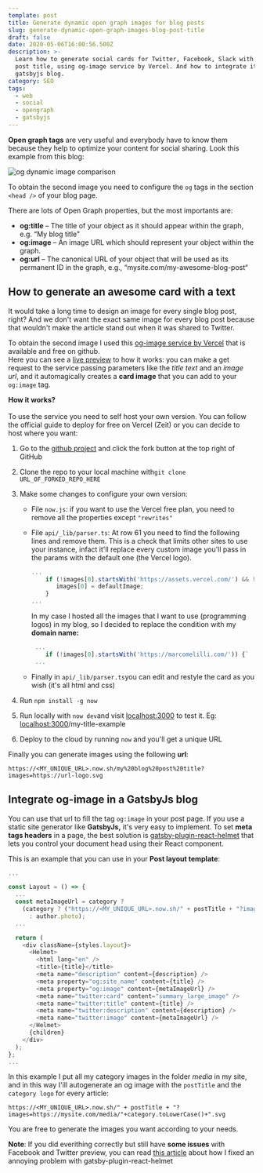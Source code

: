 ```yaml
---
template: post
title: Generate dynamic open graph images for blog posts
slug: generate-dynamic-open-graph-images-blog-post-title
draft: false
date: 2020-05-06T16:00:56.500Z
description: >-
  Learn how to generate social cards for Twitter, Facebook, Slack with the blog
  post title, using og-image service by Vercel. And how to integrate it in a
  gatsbyjs blog.
category: SEO
tags:
  - web
  - social
  - opengraph
  - gatsbyjs
---
```

**Open graph tags** are very useful and everybody have to know them because they help to optimize your content for social sharing. Look this example from this blog:

![og dynamic image comparison](/media/og-dynamic-image.png "og dynamic image")

To obtain the second image you need to configure the `og` tags in the section `<head />` of your blog page.

There are lots of Open Graph properties, but the most importants are:

* **og:title** – The title of your object as it should appear within the graph, e.g. “My blog title"
* **og:image** – An image URL which should represent your object within the graph.
* **og:url** – The canonical URL of your object that will be used as its permanent ID in the graph, e.g., “mysite.com/my-awesome-blog-post“

## How to generate an awesome card with a text

It would take a long time to design an image for every single blog post, right? And we don't want the exact same image for every blog post because that wouldn't make the article stand out when it was shared to Twitter.

To obtain the second image I used this [og-image service by Vercel](https://github.com/zeit/og-image) that is available and free on github.\
Here you can see a [live preview](https://og-image.now.sh/) to how it works: you can make a get request to the service passing parameters like the *title text* and an *image url*, and it automagically creates a **card image** that you can add to your `og:image` tag.

**How it works?**\
\
To use the service you need to self host your own version. You can follow the official guide to deploy for free on Vercel (Zeit) or you can decide to host where you want:

1. Go to the [github project](https://github.com/zeit/og-image) and click the fork button at the top right of GitHub
2. Clone the repo to your local machine with`git clone URL_OF_FORKED_REPO_HERE`
3. Make some changes to configure your own version:

   * File `now.js`: if you want to use the Vercel free plan, you need to remove all the properties except `"rewrites"`
   * File `api/_lib/parser.ts`: At row 61 you need to find the following lines and remove them. This is a check that limits other sites to use your instance, infact it'll replace every custom image you'll pass in the params with the default one (the Vercel logo).

     ```javascript
     ... 
         if (!images[0].startsWith('https://assets.vercel.com/') && !images[0].startsWith('https://assets.zeit.co/')) {
            images[0] = defaultImage;
         }
     ...
     ```

     In my case I hosted all the images that I want to use (programming logos) in my blog, so I decided to replace the condition with my **domain name:**

     ```javascript
      ... 
         if (!images[0].startsWith('https://marcomelilli.com/')) {`
      ... 
     ```
   * Finally in `api/_lib/parser.ts`you can edit and restyle the card as you wish (it's all html and css)
4. Run `npm install -g now`
5. Run locally with `now dev`and visit [localhost:3000](http://localhost:3000/) to test it. Eg: [localhost:3000](http://localhost:3000/)/my-title-example
6. Deploy to the cloud by running `now` and you'll get a unique URL

Finally you can generate images using the following **url**:

`https://<MY_UNIQUE_URL>.now.sh/my%20blog%20post%20title?images=https://url-logo.svg`

## Integrate og-image in a GatsbyJs blog

You can use that url to fill the tag `og:image` in your post page. If you use a static site generator like **GatsbyJs,** it's very easy to implement. To set **meta tags headers** in a page, the best solution is [gatsby-plugin-react-helmet](https://www.gatsbyjs.org/packages/gatsby-plugin-react-helmet/) that lets you control your document head using their React component.

This is an example that you can use in your **Post layout template**:

```javascript
...

const Layout = () => {
  ...
  const metaImageUrl = category ? 
    (category ? ("https://<MY_UNIQUE_URL>.now.sh/" + postTitle + "?images=https://mysite.com/media/"+category.toLowerCase()+".svg") 
      : author.photo);
  ...

  return (
    <div className={styles.layout}>
      <Helmet>
        <html lang="en" />
        <title>{title}</title>
        <meta name="description" content={description} />
        <meta property="og:site_name" content={title} />
        <meta property="og:image" content={metaImageUrl} />
        <meta name="twitter:card" content="summary_large_image" />
        <meta name="twitter:title" content={title} />
        <meta name="twitter:description" content={description} />
        <meta name="twitter:image" content={metaImageUrl} />
      </Helmet>
      {children}
    </div>
  );
};
...
```

In this example I put all my category images in the folder *media* in my site, and in this way I'ill autogenerate an og image with the `postTitle` and the `category logo` for every article:

`https://<MY_UNIQUE_URL>.now.sh/" + postTitle + "?images=https://mysite.com/media/"+category.toLowerCase()+".svg`

You are free to generate the images you want according to your needs.



__Note__: If you did everithing correctly but still have __some issues__ with Facebook and Twitter preview, you can read [this article](https://marcomelilli.com/posts/gatsby-react-helmet-og-meta-tags-are-not-recognized) about how I fixed an annoying problem with gatsby-plugin-react-helmet